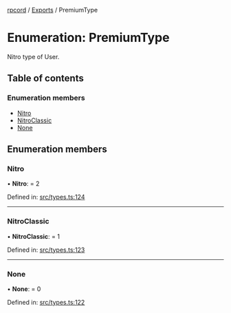 [rpcord](../README.md) / [Exports](../modules.md) / PremiumType

# Enumeration: PremiumType

Nitro type of User.

## Table of contents

### Enumeration members

- [Nitro](premiumtype.md#nitro)
- [NitroClassic](premiumtype.md#nitroclassic)
- [None](premiumtype.md#none)

## Enumeration members

### Nitro

• **Nitro**: = 2

Defined in: [src/types.ts:124](https://github.com/DjDeveloperr/RPCord/blob/280c12e/src/types.ts#L124)

___

### NitroClassic

• **NitroClassic**: = 1

Defined in: [src/types.ts:123](https://github.com/DjDeveloperr/RPCord/blob/280c12e/src/types.ts#L123)

___

### None

• **None**: = 0

Defined in: [src/types.ts:122](https://github.com/DjDeveloperr/RPCord/blob/280c12e/src/types.ts#L122)
